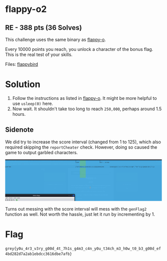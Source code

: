 # flappy-o2

## RE - 388 pts (36 Solves)

This challenge uses the same binary as [flappy-o](./flappy-o.md).

Every 10000 points you reach, you unlock a character of the bonus flag. This is the real test of your skills.

Files: [flappybird](./flappy-o/flappybird)

# Solution

1. Follow the instructions as listed in [flappy-o](./flappy-o.md). It might be more helpful to use `usleep(0)` here.
2. Now wait. It shouldn't take too long to reach `250,000`, perhaps around 1.5 hours.

## Sidenote

We did try to increase the score interval (changed from 1 to 125), which also required skipping the `reportCheater` check. However, doing so caused the game to output garbled characters.

![flappy-o2](./flappy-o/flappy-o2.png)

Turns out messing with the score interval will mess with the `genFlag2` function as well. Not worth the hassle, just let it run by incrementing by 1.

# Flag

`grey{y0u_4r3_v3ry_g00d_4t_7h1s_g4m3_c4n_y0u_t34ch_m3_h0w_t0_b3_g00d_ef4bd282d7a2ab1ebdcc3616dbe7afb}`